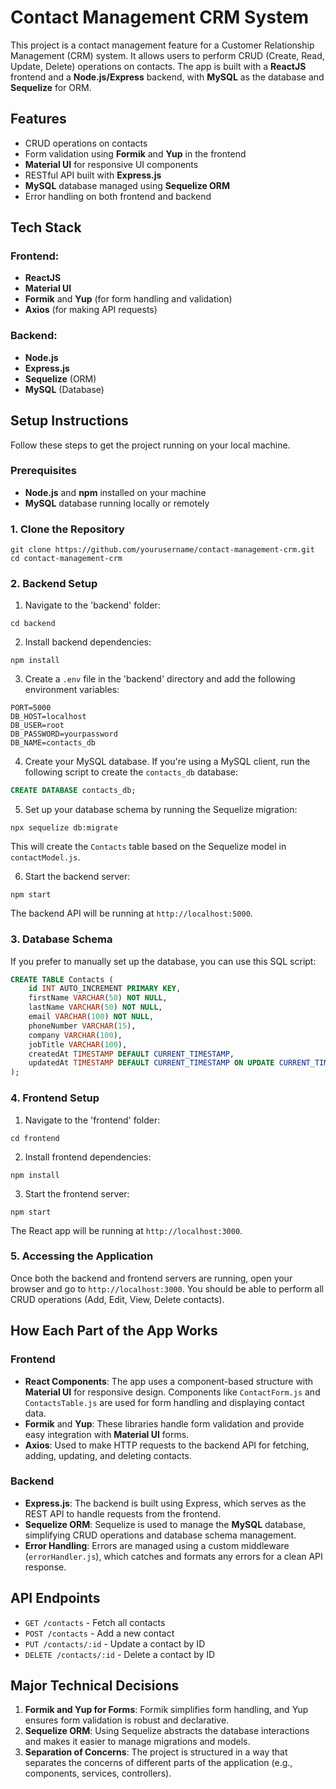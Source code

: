 # Contact Management CRM System

This project is a contact management feature for a Customer Relationship Management (CRM) system. It allows users to perform CRUD (Create, Read, Update, Delete) operations on contacts. The app is built with a **ReactJS** frontend and a **Node.js/Express** backend, with **MySQL** as the database and **Sequelize** for ORM.

## Features

- CRUD operations on contacts
- Form validation using **Formik** and **Yup** in the frontend
- **Material UI** for responsive UI components
- RESTful API built with **Express.js**
- **MySQL** database managed using **Sequelize ORM**
- Error handling on both frontend and backend

## Tech Stack

### Frontend:
- **ReactJS**
- **Material UI**
- **Formik** and **Yup** (for form handling and validation)
- **Axios** (for making API requests)

### Backend:
- **Node.js**
- **Express.js**
- **Sequelize** (ORM)
- **MySQL** (Database)

## Setup Instructions

Follow these steps to get the project running on your local machine.

### Prerequisites

- **Node.js** and **npm** installed on your machine
- **MySQL** database running locally or remotely

### 1. Clone the Repository

``` 
git clone https://github.com/yourusername/contact-management-crm.git
cd contact-management-crm
```

### 2. Backend Setup

1. Navigate to the 'backend' folder:

``` 
cd backend
```

2. Install backend dependencies:

``` 
npm install
```

3. Create a `.env` file in the 'backend' directory and add the following environment variables:

```
PORT=5000
DB_HOST=localhost
DB_USER=root
DB_PASSWORD=yourpassword
DB_NAME=contacts_db
```

4. Create your MySQL database. If you're using a MySQL client, run the following script to create the `contacts_db` database:

```sql
CREATE DATABASE contacts_db;
```

5. Set up your database schema by running the Sequelize migration:

```
npx sequelize db:migrate
```

This will create the `Contacts` table based on the Sequelize model in `contactModel.js`.

6. Start the backend server:

```
npm start
```

The backend API will be running at `http://localhost:5000`.

### 3. Database Schema

If you prefer to manually set up the database, you can use this SQL script:

```sql
CREATE TABLE Contacts (
    id INT AUTO_INCREMENT PRIMARY KEY,
    firstName VARCHAR(50) NOT NULL,
    lastName VARCHAR(50) NOT NULL,
    email VARCHAR(100) NOT NULL,
    phoneNumber VARCHAR(15),
    company VARCHAR(100),
    jobTitle VARCHAR(100),
    createdAt TIMESTAMP DEFAULT CURRENT_TIMESTAMP,
    updatedAt TIMESTAMP DEFAULT CURRENT_TIMESTAMP ON UPDATE CURRENT_TIMESTAMP
);
```

### 4. Frontend Setup

1. Navigate to the 'frontend' folder:

``` 
cd frontend
```

2. Install frontend dependencies:

``` 
npm install
```

3. Start the frontend server:

``` 
npm start
```

The React app will be running at `http://localhost:3000`.

### 5. Accessing the Application

Once both the backend and frontend servers are running, open your browser and go to `http://localhost:3000`. You should be able to perform all CRUD operations (Add, Edit, View, Delete contacts).

## How Each Part of the App Works

### Frontend

- **React Components**: The app uses a component-based structure with **Material UI** for responsive design. Components like `ContactForm.js` and `ContactsTable.js` are used for form handling and displaying contact data.
- **Formik** and **Yup**: These libraries handle form validation and provide easy integration with **Material UI** forms.
- **Axios**: Used to make HTTP requests to the backend API for fetching, adding, updating, and deleting contacts.

### Backend

- **Express.js**: The backend is built using Express, which serves as the REST API to handle requests from the frontend.
- **Sequelize ORM**: Sequelize is used to manage the **MySQL** database, simplifying CRUD operations and database schema management.
- **Error Handling**: Errors are managed using a custom middleware (`errorHandler.js`), which catches and formats any errors for a clean API response.

## API Endpoints

- `GET /contacts` - Fetch all contacts
- `POST /contacts` - Add a new contact
- `PUT /contacts/:id` - Update a contact by ID
- `DELETE /contacts/:id` - Delete a contact by ID

## Major Technical Decisions

1. **Formik and Yup for Forms**: Formik simplifies form handling, and Yup ensures form validation is robust and declarative.
2. **Sequelize ORM**: Using Sequelize abstracts the database interactions and makes it easier to manage migrations and models.
3. **Separation of Concerns**: The project is structured in a way that separates the concerns of different parts of the application (e.g., components, services, controllers).
